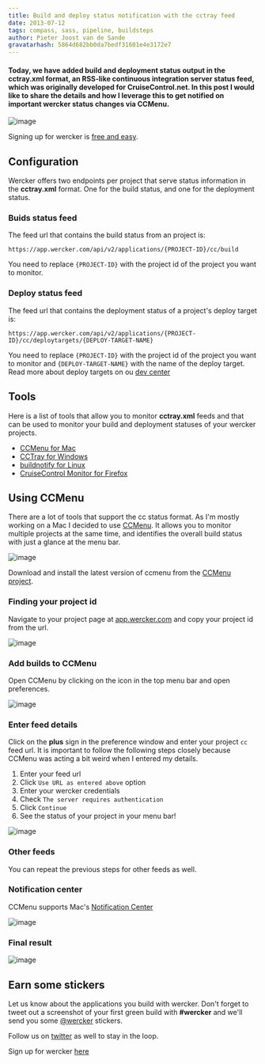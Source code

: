```yaml
---
title: Build and deploy status notification with the cctray feed
date: 2013-07-12
tags: compass, sass, pipeline, buildsteps
author: Pieter Joost van de Sande
gravatarhash: 5864d682bb0da7bedf31601e4e3172e7
---
```


<h4 class="subheader">
Today, we have added build and deployment status output in the <strong>cctray.xml</strong> format, an RSS-like continuous integration server status feed, which was originally developed for CruiseControl.net. In this post I would like to share the details and how I leverage this to get notified on important wercker status changes via CCMenu.
</h4>

![image](http://blog.wercker.com/images/posts/ccmenu/tray.png)

Signing up for wercker is [free and easy](https://app.wercker.com/users/new/).

## Configuration
Wercker offers two endpoints per project that serve status information in the **cctray.xml** format. One for the build status, and one for the deployment status.

### Buids status feed

The feed url that contains the build status from an project is:

	https://app.wercker.com/api/v2/applications/{PROJECT-ID}/cc/build

You need to replace `{PROJECT-ID}` with the project id of the project you want to monitor.

### Deploy status feed

The feed url that contains the deployment status of a project's deploy target is:

	https://app.wercker.com/api/v2/applications/{PROJECT-ID}/cc/deploytargets/{DEPLOY-TARGET-NAME}

You need to replace `{PROJECT-ID}` with the project id of the project you want to monitor and `{DEPLOY-TARGET-NAME}` with the name of the deploy target. Read more about deploy targets on ou [dev center](http://devcenter.wercker.com/articles/introduction/deploys.html#deploy-targets)

## Tools

Here is a list of tools that allow you to monitor **cctray.xml** feeds and that can be used to monitor your build and deployment statuses of your wercker projects.

* [CCMenu for Mac](http://ccmenu.sourceforge.net/)
* [CCTray for Windows](http://confluence.public.thoughtworks.org/display/CCNET/CCTray)
* [buildnotify for Linux](https://bitbucket.org/Anay/buildnotify/wiki/Home)
* [CruiseControl Monitor for Firefox](https://addons.mozilla.org/en-US/firefox/addon/cruisecontrol-monitor/)

## Using CCMenu

There are a lot of tools that support the cc status format. As I'm mostly working on a Mac I decided to use [CCMenu](http://ccmenu.sourceforge.net/). It allows you to monitor multiple projects at the same time, and identifies the overall build status with just a glance at the menu bar.

![image](/images/posts/ccmenu/tray.png)

Download and install the latest version of ccmenu from the [CCMenu project](http://sourceforge.net/projects/ccmenu/files/CCMenu/).

### Finding your project id

Navigate to your project page at [app.wercker.com](https://app.wercker.com) and copy your project id from the url.

![image](/images/posts/ccmenu/project_id.png)

### Add builds to CCMenu

Open CCMenu by clicking on the icon in the top menu bar and open preferences.

![image](/images/posts/ccmenu/open_preferences.png)

### Enter feed details

Click on the **plus** sign in the preference window and enter your project `cc` feed url. It is important to follow the following steps closely because CCMenu was acting a bit weird when I entered my details.

1. Enter your feed url
2. Click `Use URL as entered above` option
3. Enter your wercker credentials
4. Check `The server requires authentication`
5. Click `Continue`
6. See the status of your project in your menu bar!

![image](/images/posts/ccmenu/add_feed.png)

### Other feeds

You can repeat the previous steps for other feeds as well.

### Notification center

CCMenu supports Mac's [Notification Center](http://support.apple.com/kb/ht5362)

![image](/images/posts/ccmenu/notifications.png)

### Final result

![image](/images/posts/ccmenu/final.png)

## Earn some stickers

Let us know about the applications you build with wercker. Don't forget to tweet out a screenshot of your first green build with **#wercker** and we'll send you some [@wercker](http://twitter.com/wercker) stickers.

Follow us on [twitter](http://twitter.com/wercker) as well to stay in the loop.

Sign up for wercker [here](https://app.wercker.com/users/new/)
